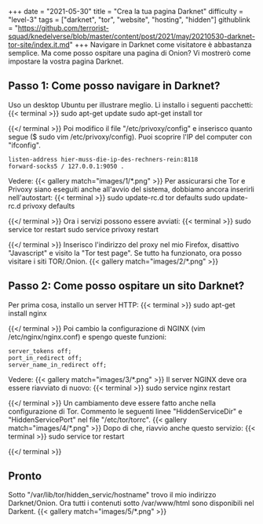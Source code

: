 +++
date = "2021-05-30"
title = "Crea la tua pagina Darknet"
difficulty = "level-3"
tags = ["darknet", "tor", "website", "hosting", "hidden"]
githublink = "https://github.com/terrorist-squad/knedelverse/blob/master/content/post/2021/may/20210530-darknet-tor-site/index.it.md"
+++
Navigare in Darknet come visitatore è abbastanza semplice. Ma come posso ospitare una pagina di Onion? Vi mostrerò come impostare la vostra pagina Darknet.
## Passo 1: Come posso navigare in Darknet?
Uso un desktop Ubuntu per illustrare meglio. Lì installo i seguenti pacchetti:
{{< terminal >}}
sudo apt-get update
sudo apt-get install tor 

{{</ terminal >}}
Poi modifico il file "/etc/privoxy/config" e inserisco quanto segue ($ sudo vim /etc/privoxy/config). Puoi scoprire l'IP del computer con "ifconfig".
```
listen-address hier-muss-die-ip-des-rechners-rein:8118
forward-socks5 / 127.0.0.1:9050 .

```
Vedere:
{{< gallery match="images/1/*.png" >}}
Per assicurarsi che Tor e Privoxy siano eseguiti anche all'avvio del sistema, dobbiamo ancora inserirli nell'autostart:
{{< terminal >}}
sudo update-rc.d tor defaults
sudo update-rc.d privoxy defaults

{{</ terminal >}}
Ora i servizi possono essere avviati:
{{< terminal >}}
sudo service tor restart
sudo service privoxy restart

{{</ terminal >}}
Inserisco l'indirizzo del proxy nel mio Firefox, disattivo "Javascript" e visito la "Tor test page". Se tutto ha funzionato, ora posso visitare i siti TOR/.Onion.
{{< gallery match="images/2/*.png" >}}

## Passo 2: Come posso ospitare un sito Darknet?
Per prima cosa, installo un server HTTP:
{{< terminal >}}
sudo apt-get install nginx

{{</ terminal >}}
Poi cambio la configurazione di NGINX (vim /etc/nginx/nginx.conf) e spengo queste funzioni:
```
server_tokens off;
port_in_redirect off;
server_name_in_redirect off;

```
Vedere:
{{< gallery match="images/3/*.png" >}}
Il server NGINX deve ora essere riavviato di nuovo:
{{< terminal >}}
sudo service nginx restart

{{</ terminal >}}
Un cambiamento deve essere fatto anche nella configurazione di Tor. Commento le seguenti linee "HiddenServiceDir" e "HiddenServicePort" nel file "/etc/tor/torrc".
{{< gallery match="images/4/*.png" >}}
Dopo di che, riavvio anche questo servizio:
{{< terminal >}}
sudo service tor restart

{{</ terminal >}}

## Pronto
Sotto "/var/lib/tor/hidden_servic/hostname" trovo il mio indirizzo Darknet/Onion. Ora tutti i contenuti sotto /var/www/html sono disponibili nel Darkent.
{{< gallery match="images/5/*.png" >}}